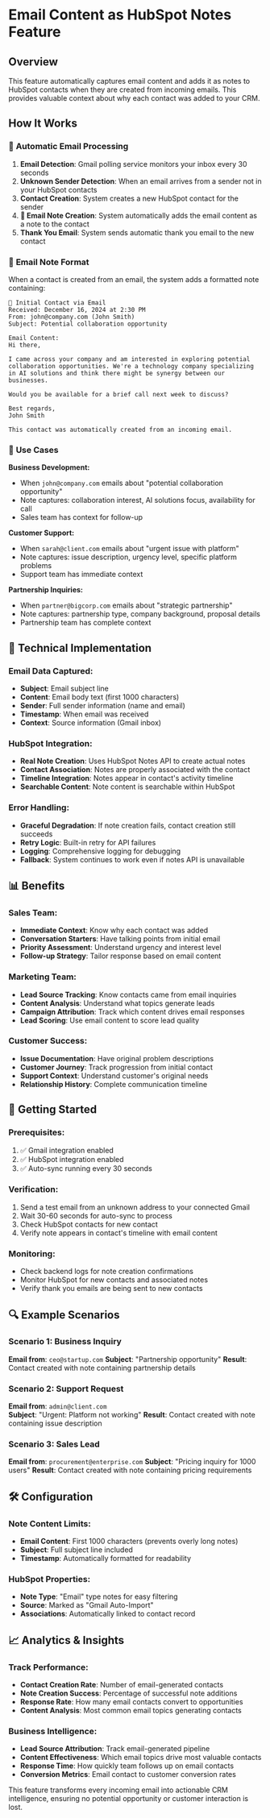 # Email Content as HubSpot Notes Feature

## Overview

This feature automatically captures email content and adds it as notes to HubSpot contacts when they are created from incoming emails. This provides valuable context about why each contact was added to your CRM.

## How It Works

### 🔄 **Automatic Email Processing**

1. **Email Detection**: Gmail polling service monitors your inbox every 30 seconds
2. **Unknown Sender Detection**: When an email arrives from a sender not in your HubSpot contacts
3. **Contact Creation**: System creates a new HubSpot contact for the sender
4. **📝 Email Note Creation**: System automatically adds the email content as a note to the contact
5. **Thank You Email**: System sends automatic thank you email to the new contact

### 📧 **Email Note Format**

When a contact is created from an email, the system adds a formatted note containing:

```
📧 Initial Contact via Email
Received: December 16, 2024 at 2:30 PM
From: john@company.com (John Smith)
Subject: Potential collaboration opportunity

Email Content:
Hi there,

I came across your company and am interested in exploring potential collaboration opportunities. We're a technology company specializing in AI solutions and think there might be synergy between our businesses.

Would you be available for a brief call next week to discuss?

Best regards,
John Smith

This contact was automatically created from an incoming email.
```

### 🎯 **Use Cases**

**Business Development:**
- When `john@company.com` emails about "potential collaboration opportunity"
- Note captures: collaboration interest, AI solutions focus, availability for call
- Sales team has context for follow-up

**Customer Support:**
- When `sarah@client.com` emails about "urgent issue with platform"
- Note captures: issue description, urgency level, specific platform problems
- Support team has immediate context

**Partnership Inquiries:**
- When `partner@bigcorp.com` emails about "strategic partnership"
- Note captures: partnership type, company background, proposal details
- Partnership team has complete context

## 🔧 **Technical Implementation**

### **Email Data Captured:**
- **Subject**: Email subject line
- **Content**: Email body text (first 1000 characters)
- **Sender**: Full sender information (name and email)
- **Timestamp**: When email was received
- **Context**: Source information (Gmail inbox)

### **HubSpot Integration:**
- **Real Note Creation**: Uses HubSpot Notes API to create actual notes
- **Contact Association**: Notes are properly associated with the contact
- **Timeline Integration**: Notes appear in contact's activity timeline
- **Searchable Content**: Note content is searchable within HubSpot

### **Error Handling:**
- **Graceful Degradation**: If note creation fails, contact creation still succeeds
- **Retry Logic**: Built-in retry for API failures
- **Logging**: Comprehensive logging for debugging
- **Fallback**: System continues to work even if notes API is unavailable

## 📊 **Benefits**

### **Sales Team:**
- **Immediate Context**: Know why each contact was added
- **Conversation Starters**: Have talking points from initial email
- **Priority Assessment**: Understand urgency and interest level
- **Follow-up Strategy**: Tailor response based on email content

### **Marketing Team:**
- **Lead Source Tracking**: Know contacts came from email inquiries
- **Content Analysis**: Understand what topics generate leads
- **Campaign Attribution**: Track which content drives email responses
- **Lead Scoring**: Use email content to score lead quality

### **Customer Success:**
- **Issue Documentation**: Have original problem descriptions
- **Customer Journey**: Track progression from initial contact
- **Support Context**: Understand customer's original needs
- **Relationship History**: Complete communication timeline

## 🚀 **Getting Started**

### **Prerequisites:**
1. ✅ Gmail integration enabled
2. ✅ HubSpot integration enabled
3. ✅ Auto-sync running every 30 seconds

### **Verification:**
1. Send a test email from an unknown address to your connected Gmail
2. Wait 30-60 seconds for auto-sync to process
3. Check HubSpot contacts for new contact
4. Verify note appears in contact's timeline with email content

### **Monitoring:**
- Check backend logs for note creation confirmations
- Monitor HubSpot for new contacts and associated notes
- Verify thank you emails are being sent to new contacts

## 🔍 **Example Scenarios**

### **Scenario 1: Business Inquiry**
**Email from**: `ceo@startup.com`
**Subject**: "Partnership opportunity"
**Result**: Contact created with note containing partnership details

### **Scenario 2: Support Request**
**Email from**: `admin@client.com`  
**Subject**: "Urgent: Platform not working"
**Result**: Contact created with note containing issue description

### **Scenario 3: Sales Lead**
**Email from**: `procurement@enterprise.com`
**Subject**: "Pricing inquiry for 1000 users"
**Result**: Contact created with note containing pricing requirements

## 🛠️ **Configuration**

### **Note Content Limits:**
- **Email Content**: First 1000 characters (prevents overly long notes)
- **Subject**: Full subject line included
- **Timestamp**: Automatically formatted for readability

### **HubSpot Properties:**
- **Note Type**: "Email" type notes for easy filtering
- **Source**: Marked as "Gmail Auto-Import"
- **Associations**: Automatically linked to contact record

## 📈 **Analytics & Insights**

### **Track Performance:**
- **Contact Creation Rate**: Number of email-generated contacts
- **Note Creation Success**: Percentage of successful note additions
- **Response Rate**: How many email contacts convert to opportunities
- **Content Analysis**: Most common email topics generating contacts

### **Business Intelligence:**
- **Lead Source Attribution**: Track email-generated pipeline
- **Content Effectiveness**: Which email topics drive most valuable contacts
- **Response Time**: How quickly team follows up on email contacts
- **Conversion Metrics**: Email contact to customer conversion rates

This feature transforms every incoming email into actionable CRM intelligence, ensuring no potential opportunity or customer interaction is lost. 